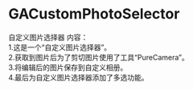 # GACustomPhotoSelector
自定义图片选择器
内容：<br/>
1.这是一个“自定义图片选择器”。<br/>
2.获取到图片后为了剪切图片使用了工具“PureCamera”。<br/>
3.将编辑后的图片保存到自定义相册。<br/>
4.最后为自定义图片选择器添加了多选功能。<br/>
